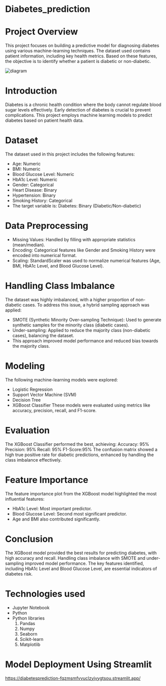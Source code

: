 # Diabetes_prediction
# Project Overview
This project focuses on building a predictive model for diagnosing diabetes using various machine-learning techniques. The dataset used contains patient information, including key health metrics. Based on these features, the objective is to identify whether a patient is diabetic or non-diabetic.

![diagram](https://github.com/user-attachments/assets/d832a203-f6b4-4f7c-ae60-e34970903948)

# Introduction
Diabetes is a chronic health condition where the body cannot regulate blood sugar levels effectively. Early detection of diabetes is crucial to prevent complications. This project employs machine learning models to predict diabetes based on patient health data.
# Dataset
The dataset used in this project includes the following features:
- Age: Numeric
- BMI: Numeric
- Blood Glucose Level: Numeric
- HbA1c Level: Numeric
- Gender: Categorical
- Heart Disease: Binary 
- Hypertension: Binary
- Smoking History: Categorical
- The target variable is: Diabetes: Binary (Diabetic/Non-diabetic)
# Data Preprocessing
- Missing Values: Handled by filling with appropriate statistics (mean/median).
- Encoding: Categorical features like Gender and Smoking History were encoded into numerical format.
- Scaling: StandardScaler was used to normalize numerical features (Age, BMI, HbA1c Level, and Blood Glucose Level).
# Handling Class Imbalance
The dataset was highly imbalanced, with a higher proportion of non-diabetic cases. To address this issue, a hybrid sampling approach was applied:
- SMOTE (Synthetic Minority Over-sampling Technique): Used to generate synthetic samples for the minority class (diabetic cases).
- Under-sampling: Applied to reduce the majority class (non-diabetic cases), balancing the dataset.
- This approach improved model performance and reduced bias towards the majority class.
# Modeling
The following machine-learning models were explored:
- Logistic Regression
- Support Vector Machine (SVM)
- Decision Tree
- XGBoost Classifier
These models were evaluated using metrics like accuracy, precision, recall, and F1-score.
# Evaluation
The XGBoost Classifier performed the best, achieving:
Accuracy: 95%
Precision: 95%
Recall: 95%
F1-Score:95%
The confusion matrix showed a high true positive rate for diabetic predictions, enhanced by handling the class imbalance effectively.
# Feature Importance
The feature importance plot from the XGBoost model highlighted the most influential features:
- HbA1c Level: Most important predictor.
- Blood Glucose Level: Second most significant predictor.
- Age and BMI also contributed significantly.
# Conclusion
The XGBoost model provided the best results for predicting diabetes, with high accuracy and recall. Handling class imbalance with SMOTE and under-sampling improved model performance. The key features identified, including HbA1c Level and Blood Glucose Level, are essential indicators of diabetes risk.
# Technologies used
- Jupyter Notebook
- Python
- Python libraries
  1) Pandas
  2) Numpy
  3) Seaborn
  4) Scikit-learn
  5) Matplotlib
# Model Deployment Using Streamlit
https://diabetesprediction-fqzmsmfvvuclzyjvygtsou.streamlit.app/
